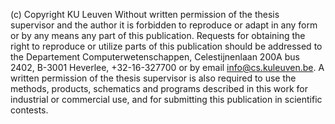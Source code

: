 (c) Copyright KU Leuven
Without written permission of the thesis supervisor and the author it is forbidden
to reproduce or adapt in any form or by any means any part of this publication.
Requests for obtaining the right to reproduce or utilize parts of this publication
should be addressed to the Departement Computerwetenschappen, Celestijnenlaan
200A bus 2402, B-3001 Heverlee, +32-16-327700 or by email info@cs.kuleuven.be.
A written permission of the thesis supervisor is also required to use the methods,
products, schematics and programs described in this work for industrial or commercial
use, and for submitting this publication in scientific contests.
